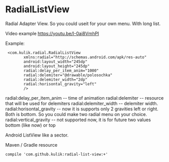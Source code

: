 RadialListView
==============
Radial Adapter View. So you could useit for your own menu. With long list.


Video example
https://youtu.be/I-0ai8VmhPI

Example: 

     <com.kulik.radial.RadialListView
            xmlns:radial="http://schemas.android.com/apk/res-auto"
            android:layout_width="245dp"
            android:layout_height="245dp"
            radial:delay_per_item_anim="1000"
            radial:delemiter="@drawable/polosochka"
            radial:delemiter_width="2dp"
            radial:horisontal_gravity="left"
            />
            
            
radial:delay_per_item_anim -- time of animation
radial:delemiter -- resource that will be used for delemiters
radial:delemiter_width -- delemiter width.
radial:horisontal_gravity -- now it is supports only 2 gravities left or right. Both is bottom. So you could make two radial menu on your choice.
radial:vertical_gravity -- not supported now, it is for future two values bottom (like now) or top           
            
Android ListView like a sector.

Maven / Gradle resource

    compile 'com.github.kulik:radial-list-view:+'


